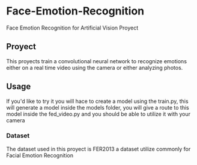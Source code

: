 # Face-Emotion-Recognition
Face Emotion Recognition
for Artificial Vision Proyect

## Proyect
This proyects train a convolutional neural network to recognize emotions either on a real time video using the camera or either analyzing photos.

## Usage
If you'd like to try it you will hace to create a model using the train.py, this will generate a model inside the models folder, you will give a route to this model inside the fed_video.py and you should be able to utilize it with your camera

### Dataset
The dataset used in this proyect is FER2013 a dataset utilize commonly for Facial Emotion Recognition
